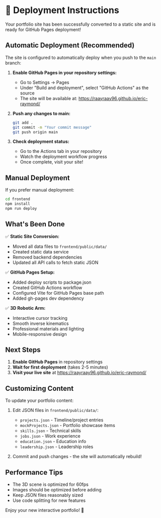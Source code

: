# 🚀 Deployment Instructions

Your portfolio site has been successfully converted to a static site and is ready for GitHub Pages deployment!

## Automatic Deployment (Recommended)

The site is configured to automatically deploy when you push to the `main` branch:

1. **Enable GitHub Pages in your repository settings:**
   - Go to Settings → Pages
   - Under "Build and deployment", select "GitHub Actions" as the source
   - The site will be available at: https://raayraay96.github.io/eric-raymond/

2. **Push any changes to main:**
   ```bash
   git add .
   git commit -m "Your commit message"
   git push origin main
   ```

3. **Check deployment status:**
   - Go to the Actions tab in your repository
   - Watch the deployment workflow progress
   - Once complete, visit your site!

## Manual Deployment

If you prefer manual deployment:

```bash
cd frontend
npm install
npm run deploy
```

## What's Been Done

✅ **Static Site Conversion:**
- Moved all data files to `frontend/public/data/`
- Created static data service
- Removed backend dependencies
- Updated all API calls to fetch static JSON

✅ **GitHub Pages Setup:**
- Added deploy scripts to package.json
- Created GitHub Actions workflow
- Configured Vite for GitHub Pages base path
- Added gh-pages dev dependency

✅ **3D Robotic Arm:**
- Interactive cursor tracking
- Smooth inverse kinematics
- Professional materials and lighting
- Mobile-responsive design

## Next Steps

1. **Enable GitHub Pages** in repository settings
2. **Wait for first deployment** (takes 2-5 minutes)
3. **Visit your live site** at https://raayraay96.github.io/eric-raymond/

## Customizing Content

To update your portfolio content:

1. Edit JSON files in `frontend/public/data/`:
   - `projects.json` - Timeline/project entries
   - `mockProjects.json` - Portfolio showcase items
   - `skills.json` - Technical skills
   - `jobs.json` - Work experience
   - `education.json` - Education info
   - `leadership.json` - Leadership roles

2. Commit and push changes - the site will automatically rebuild!

## Performance Tips

- The 3D scene is optimized for 60fps
- Images should be optimized before adding
- Keep JSON files reasonably sized
- Use code splitting for new features

Enjoy your new interactive portfolio! 🎉
